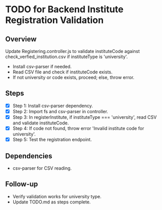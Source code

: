 # TODO for Backend Institute Registration Validation

## Overview
Update Registering.controller.js to validate instituteCode against check_verfied_institution.csv if instituteType is 'university'.
- Install csv-parser if needed.
- Read CSV file and check if instituteCode exists.
- If not university or code exists, proceed; else, throw error.

## Steps
- [x] Step 1: Install csv-parser dependency.
- [x] Step 2: Import fs and csv-parser in controller.
- [x] Step 3: In registerInstitute, if instituteType === 'university', read CSV and validate instituteCode.
- [x] Step 4: If code not found, throw error 'Invalid institute code for university'.
- [x] Step 5: Test the registration endpoint.

## Dependencies
- csv-parser for CSV reading.

## Follow-up
- Verify validation works for university type.
- Update TODO.md as steps complete.
